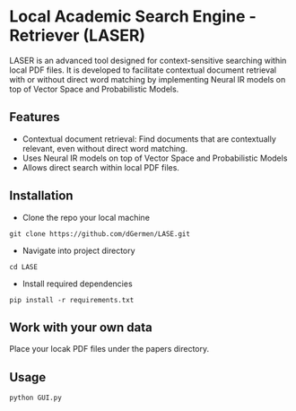 # Local Academic Search Engine - Retriever (LASER)

LASER is an advanced tool designed for context-sensitive searching within local PDF files. It is developed to facilitate contextual document retrieval with or without direct word matching by implementing Neural IR models on top of Vector Space and Probabilistic Models.


## Features
* Contextual document retrieval: Find documents that are contextually relevant, even without direct word matching.
* Uses Neural IR models on top of Vector Space and Probabilistic Models
* Allows direct search within local PDF files.

## Installation
* Clone the repo your local machine

```
git clone https://github.com/dGermen/LASE.git
```

* Navigate into project directory

```
cd LASE
```

* Install required dependencies
```
pip install -r requirements.txt
```
## Work with your own data

Place your locak PDF files under the papers directory.

## Usage

```
python GUI.py
```
